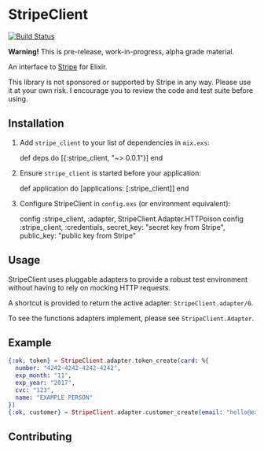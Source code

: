 # StripeClient

[![Build Status](https://travis-ci.org/keichan34/stripe_client.svg?branch=master)](https://travis-ci.org/keichan34/stripe_client)

**Warning!** This is pre-release, work-in-progress, alpha grade material.

An interface to [Stripe](https://stripe.com) for Elixir.

This library is not sponsored or supported by Stripe in any way. Please use it
at your own risk. I encourage you to review the code and test suite before using.

## Installation

  1. Add `stripe_client` to your list of dependencies in `mix.exs`:

        def deps do
          [{:stripe_client, "~> 0.0.1"}]
        end

  2. Ensure `stripe_client` is started before your application:

        def application do
          [applications: [:stripe_client]]
        end

  3. Configure StripeClient in `config.exs` (or environment equivalent):

        config :stripe_client, :adapter, StripeClient.Adapter.HTTPoison
        config :stripe_client, :credentials,
          secret_key: "secret key from Stripe",
          public_key: "public key from Stripe"

## Usage

StripeClient uses pluggable adapters to provide a robust test environment without
having to rely on mocking HTTP requests.

A shortcut is provided to return the active adapter: `StripeClient.adapter/0`.

To see the functions adapters implement, please see `StripeClient.Adapter`.

## Example

```elixir
{:ok, token} = StripeClient.adapter.token_create(card: %{
  number: "4242-4242-4242-4242",
  exp_month: "11",
  exp_year: "2017",
  cvc: "123",
  name: "EXAMPLE PERSON"
})
{:ok, customer} = StripeClient.adapter.customer_create(email: "hello@example.com", source: token)
```

## Contributing
